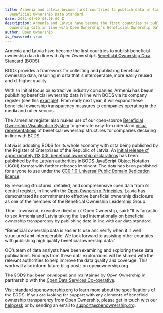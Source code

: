 ```yaml
---
title: Armenia and Latvia become first countries to publish data in line with the
  Beneficial Ownership Data Standard
date: 2021-09-06 08:09:00 Z
description: Armenia and Latvia have become the first countries to publish beneficial
  ownership data in line with Open Ownership’s Beneficial Ownership Data Standard
author: Open Ownership
is_featured: true
---
```


Armenia and Latvia have become the first countries to publish beneficial ownership data in line with Open Ownership’s [Beneficial Ownership Data Standard](http://standard.openownership.org/en/0.2.0/) (BODS).

BODS provides a framework for collecting and publishing beneficial ownership data, resulting in data that is interoperable, more easily reused and of higher quality.

With an initial focus on extractive industry companies, Armenia has begun publishing beneficial ownership data in line with BODS via its company register (see this [example](https://www.e-register.am/en/companies/1340197/declaration/c51e08a7-6fdb-4ab7-a55c-c74a68a8f54c)). From early next year, it will expand these beneficial ownership transparency measures to companies operating in the media and other sectors.

The Armenian register also makes use of our open-source [Beneficial Ownership Visualisation System](https://www.openownership.org/visualisation/) to generate easy-to-understand [visual representations](https://www.e-register.am/en/companies/1340197/declaration/c51e08a7-6fdb-4ab7-a55c-c74a68a8f54c?diagram=1) of beneficial ownership structures for companies declaring in line with BODS.

Latvia is adopting BODS for its whole economy with data being published by the Register of Enterprises of the Republic of Latvia. An [initial release of approximately 113,000 beneficial ownership declarations](https://data.gov.lv/dati/lv/dataset/plg-bods/resource/19a7d5f5-5586-4de2-a710-fc7145a129f2) has been published by the Latvian authorities in BODS JavaScript Object Notation (JSON) format with further releases imminent. The data has been published for anyone to use under the [CC0 1.0 Universal Public Domain Dedication licence](https://creativecommons.org/publicdomain/zero/1.0/legalcode.lv).

By releasing structured, detailed, and comprehensive open data from its central register, in line with the [Open Ownership Principles](https://www.openownership.org/principles/), Latvia has demonstrated its commitment to effective beneficial ownership disclosure as one of the members of the [Beneficial Ownership Leadership Group](https://www.openownership.org/what-we-do/the-beneficial-ownership-leadership-group/).

Thom Townsend, executive director of Open Ownership, said: “It is fantastic to see Armenia and Latvia taking the lead internationally on beneficial ownership transparency by publishing data in line with our data standard.

“Beneficial ownership data is easier to use and verify when it is well structured and interoperable. We look forward to assisting other countries with publishing high quality beneficial ownership data.”

OO’s team of data analysts have been examining and exploring these data publications. Findings from these data explorations will be shared with the relevant authorities to help improve the data quality and coverage. This work will also inform future blog posts on openownership.org.

The BODS has been developed and maintained by Open Ownership in partnership with the [Open Data Services Co-operative](https://opendataservices.coop/partners/openownership/).

Visit [standard.openownership.org](http://standard.openownership.org/) to learn more about the specifications of the BODS. If you are looking for support with any elements of beneficial ownership transparency from Open Ownership, please get in touch with our [helpdesk](https://share.hsforms.com/1hD_mecn0TwyW15zYkesF5g3upv4) or by sending an email to [support@openownership.org](mailto:support@openownership.org).